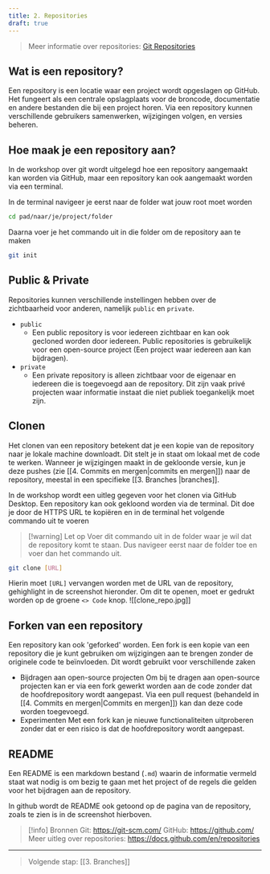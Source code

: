 ```yaml
---
title: 2. Repositories
draft: true
---
```

> Meer informatie over repositories: [Git Repositories](https://docs.github.com/en/repositories)
## Wat is een repository?
Een repository is een locatie waar een project wordt opgeslagen op GitHub. Het fungeert als een centrale opslagplaats voor de broncode, documentatie en andere bestanden die bij een project horen. Via een repository kunnen verschillende gebruikers samenwerken, wijzigingen volgen, en versies beheren. 
## Hoe maak je een repository aan?
In de workshop over git wordt uitgelegd hoe een repository aangemaakt kan worden via GitHub, maar een repository kan ook aangemaakt worden via een terminal.

In de terminal navigeer je eerst naar de folder wat jouw root moet worden 
``` bash
cd pad/naar/je/project/folder
```

Daarna voer je het commando uit in die folder om de repository aan te maken

``` bash
git init
```

## Public & Private
Repositories kunnen verschillende instellingen hebben over de zichtbaarheid voor anderen, namelijk `public` en `private`.
- `public`
	- Een public repository is voor iedereen zichtbaar en kan ook gecloned worden door iedereen. Public repositories is gebruikelijk voor een open-source project (Een project waar iedereen aan kan bijdragen).
- `private` 
	- Een private repository is alleen zichtbaar voor de eigenaar en iedereen die is toegevoegd aan de repository. Dit zijn vaak privé projecten waar informatie instaat die niet publiek toegankelijk moet zijn.


## Clonen
Het clonen van een repository betekent dat je een kopie van de repository naar je lokale machine downloadt. Dit stelt je in staat om lokaal met de code te werken. Wanneer je wijzigingen maakt in de gekloonde versie, kun je deze pushes (zie [[4. Commits en mergen|commits en mergen]]) naar de repository, meestal in een specifieke [[3. Branches |branches]].

In de workshop wordt een uitleg gegeven voor het clonen via GitHub Desktop. Een repository kan ook gekloond worden via de terminal. Dit doe je door de HTTPS URL te kopiëren en in de terminal het volgende commando uit te voeren

> [!warning] Let op
> Voer dit commando uit in de folder waar je wil dat de repository komt te staan. Dus navigeer eerst naar de folder toe en voer dan het commando uit.

``` bash
git clone [URL]
```

Hierin moet `[URL]` vervangen worden met de URL van de repository, gehighlight in de screenshot hieronder. Om dit te openen, moet er gedrukt worden op de groene `<> Code` knop.
![[clone_repo.jpg]]

## Forken van een repository
Een repository kan ook 'geforked' worden. Een fork is een kopie van een repository die je kunt gebruiken om wijzigingen aan te brengen zonder de originele code te beïnvloeden. Dit wordt gebruikt voor verschillende zaken
- Bijdragen aan open-source projecten
	Om bij te dragen aan open-source projecten kan er via een fork gewerkt worden aan de code zonder dat de hoofdrepository wordt aangepast. Via een pull request (behandeld in [[4. Commits en mergen|Commits en mergen]]) kan dan deze code worden toegevoegd.
- Experimenten
	Met een fork kan je nieuwe functionaliteiten uitproberen zonder dat er een risico is dat de hoofdrepository wordt aangepast.

## README
Een README is een markdown bestand (`.md`) waarin de informatie vermeld staat wat nodig is om bezig te gaan met het project of de regels die gelden voor het bijdragen aan de repository. 

In github wordt de README ook getoond op de pagina van de repository, zoals te zien is in de screenshot hierboven.

> [!info] Bronnen
> Git: https://git-scm.com/
> GitHub: https://github.com/
> Meer uitleg over repositories: https://docs.github.com/en/repositories
> 

---
> Volgende stap: [[3. Branches]]